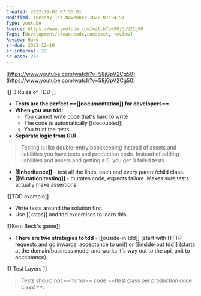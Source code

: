 ```yaml
---
Created: 2022-11-02 07:55:01
Modified: Tuesday 1st November 2022 07:54:51
Type: youtube
Source: https://www.youtube.com/watch?v=58jGpV2Cg50
Tags: [development/clean-code,conspect, review]
Review: Hard
sr-due: 2022-12-10
sr-interval: 23
sr-ease: 252
---
```


[](https://www.youtube.com/watch?v=58jGpV2Cg50)[https://www.youtube.com/watch?v=58jGpV2Cg50](https://www.youtube.com/watch?v=58jGpV2Cg50)

![[ 3 Rules of TDD ]]

-   **Tests are the perfect ==[[documentation]] for developers==.**
-   **When you use tdd:**
    -   You cannot write code that's hard to write
    -   The code is automatically [[decoupled]]
    -   You trust the tests
-   **Separate logic from GUI**

 > Testing is like double-entry bookkeeping instead of assets and liabilities you have tests and production code. Instead of adding liabilities and assets and getting a 0, you get 0 failed tests.
 
-   **[[Inheritance]]** - test all the lines, each and every parent/child class.
-   **[[Mutation testing]]** - mutates code, expects failure. Makes sure tests actually make assertions.

![[TDD example]]

-   Write tests around the solution first.
-   Use [[katas]] and tdd excercises to learn this.

![[Kent Beck's game]]



-   **There are two strategies to tdd** - [[ouside-in tdd]] (start with HTTP requests and go inwards, acceptance to unit) or [[inside-out tdd]] (starts at the domain/business model and works it's way out to the api, unit to acceptance).

![[ Test Layers ]]

> Tests should not ==mirror== code ==(test class per production code class)==.